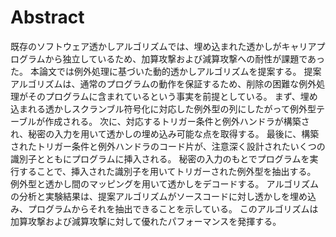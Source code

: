 # Abstract

既存のソフトウェア透かしアルゴリズムでは、埋め込まれた透かしがキャリアプログラムから独立しているため、加算攻撃および減算攻撃への耐性が課題であった。
本論文では例外処理に基づいた動的透かしアルゴリズムを提案する。
提案アルゴリズムは、通常のプログラムの動作を保証するため、削除の困難な例外処理がそのプログラムに含まれているという事実を前提としている。
まず、埋め込まれる透かしスクランブル符号化に対応した例外型の列にしたがって例外型テーブルが作成される。
次に、対応するトリガー条件と例外ハンドラが構築され、秘密の入力を用いて透かしの埋め込み可能な点を取得する。
最後に、構築されたトリガー条件と例外ハンドラのコード片が、注意深く設計されたいくつの識別子とともにプログラムに挿入される。
秘密の入力のもとでプログラムを実行することで、挿入された識別子を用いてトリガーされた例外型を抽出する。
例外型と透かし間のマッピングを用いて透かしをデコードする。
アルゴリズムの分析と実験結果は、提案アルゴリズムがソースコードに対し透かしを埋め込み、プログラムからそれを抽出できることを示している。
このアルゴリズムは加算攻撃および減算攻撃に対して優れたパフォーマンスを発揮する。
